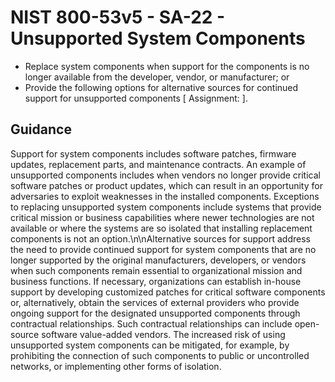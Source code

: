 # NIST 800-53v5 - SA-22 - Unsupported System Components
- Replace system components when support for the components is no longer available from the developer, vendor, or manufacturer; or
- Provide the following options for alternative sources for continued support for unsupported components \[ Assignment:  \].
## Guidance
Support for system components includes software patches, firmware updates, replacement parts, and maintenance contracts. An example of unsupported components includes when vendors no longer provide critical software patches or product updates, which can result in an opportunity for adversaries to exploit weaknesses in the installed components. Exceptions to replacing unsupported system components include systems that provide critical mission or business capabilities where newer technologies are not available or where the systems are so isolated that installing replacement components is not an option.\n\nAlternative sources for support address the need to provide continued support for system components that are no longer supported by the original manufacturers, developers, or vendors when such components remain essential to organizational mission and business functions. If necessary, organizations can establish in-house support by developing customized patches for critical software components or, alternatively, obtain the services of external providers who provide ongoing support for the designated unsupported components through contractual relationships. Such contractual relationships can include open-source software value-added vendors. The increased risk of using unsupported system components can be mitigated, for example, by prohibiting the connection of such components to public or uncontrolled networks, or implementing other forms of isolation.
